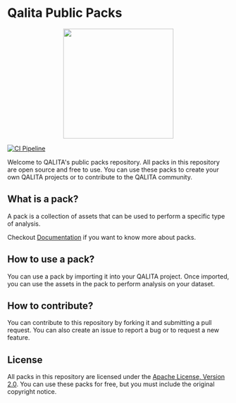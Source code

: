 # Qalita Public Packs

<p align="center">
  <img width="250px" height="auto" src="https://cloud.platform.qalita.io/logo.svg" style="max-width:250px;"/>
</p>

[![CI Pipeline](https://github.com/qalita-io/packs/actions/workflows/ci.yml/badge.svg)](https://github.com/qalita-io/packs/actions/workflows/ci.yml)

Welcome to QALITA's public packs repository. All packs in this repository are open source and free to use. You can use these packs to create your own QALITA projects or to contribute to the QALITA community.

## What is a pack?

A pack is a collection of assets that can be used to perform a specific type of analysis.

Checkout [Documentation](https://doc.qalita.io/docs/platform/user-guides/data-engineering/packs/) if  you want to know more about packs.

## How to use a pack?

You can use a pack by importing it into your QALITA project. Once imported, you can use the assets in the pack to perform analysis on your dataset.

## How to contribute?

You can contribute to this repository by forking it and submitting a pull request. You can also create an issue to report a bug or to request a new feature.

## License

All packs in this repository are licensed under the [Apache License, Version 2.0](https://www.apache.org/licenses/LICENSE-2.0). You can use these packs for free, but you must include the original copyright notice.
